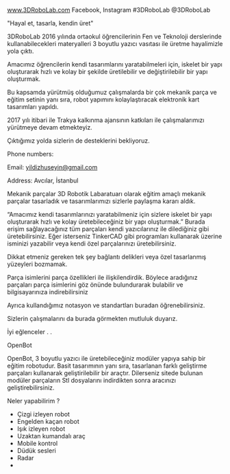 www.3DRoboLab.com 
Facebook, Instagram #3DRoboLab @3DRoboLab

"Hayal et, tasarla, kendin üret"

3DRoboLab 2016 yılında ortaokul öğrencilerinin Fen ve Teknoloji derslerinde kullanabilecekleri materyalleri 3 boyutlu yazıcı vasıtası ile üretme hayalimizle yola çıktı. 

Amacımız öğrencilerin kendi tasarımlarını yaratabilmeleri için, iskelet bir yapı oluşturarak hızlı ve kolay bir şekilde üretilebilir ve değiştirilebilir bir yapı oluşturmak.

Bu kapsamda yürütmüş olduğumuz çalışmalarda bir çok mekanik parça ve eğitim setinin yanı sıra, robot yapımını kolaylaştıracak elektronik kart tasarımları yapıldı. 

2017 yılı itibari ile Trakya kalkınma ajansının katkıları ile çalışmalarımızı yürütmeye devam etmekteyiz. 

Çıktığımız yolda sizlerin de desteklerini bekliyoruz.

Phone numbers:

Email: yildizhuseyin@gmail.com

Address: Avcılar, İstanbul


Mekanik parçalar 
3D Robotik Labaratuarı olarak eğitim amaçlı mekanik parçalar tasarladık ve tasarımlarımızı sizlerle paylaşma kararı aldık.

“Amacımız kendi tasarımlarınızı yaratabilmeniz için sizlere iskelet bir yapı oluşturarak hızlı ve kolay üretebileceğiniz bir yapı oluşturmak.”
Burada erişim sağlayacağınız tüm parçaları kendi yazıcılarınız ile dilediğiniz gibi üretebilirsiniz.  Eğer isterseniz TinkerCAD gibi programları kullanarak üzerine isminizi yazabilir veya kendi özel parçalarınızı üretebilirsiniz.

Dikkat etmeniz gereken tek şey bağlantı delikleri veya özel tasarlanmış yüzeyleri bozmamak.

Parça isimlerini parça özellikleri ile ilişkilendirdik. Böylece aradığınız parçaları parça isimlerini göz önünde bulundurarak bulabilir ve bilgisayarınıza indirebilirsiniz

Ayrıca kullandığımız notasyon ve standartları buradan öğrenebilirsiniz. 

Sizlerin çalışmalarını da burada görmekten mutluluk duyarız.

İyi eğlenceler . .


OpenBot 

OpenBot, 3 boyutlu yazıcı ile üretebileceğiniz modüler yapıya sahip bir eğitim robotudur.
Basit tasarımının yanı sıra, tasarlanan farklı geliştirme parçaları kullanarak geliştirilebilir bir araçtır. Dilerseniz sitede bulunan modüler parçaların Stl dosyalarını indirdikten sonra aracınızı geliştirebilirsiniz.

Neler yapabilirim ? 
- Çizgi izleyen robot 
- Engelden kaçan robot
- Işık izleyen robot
- Uzaktan kumandalı araç 
- Mobile kontrol 
- Düdük sesleri 
- Radar 
- 
